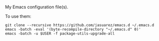 My Emacs configuration file(s).

To use them:

```
git clone --recursive https://github.com/jasuarez/emacs.d ~/.emacs.d
emacs -batch -eval '(byte-recompile-directory "~/.emacs.d" 0)'
emacs -batch -u $USER -f package-utils-upgrade-all
